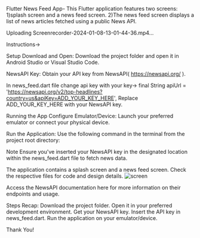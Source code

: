 
Flutter News Feed App- 
This Flutter application features two screens: 
1)splash screen and a news feed screen.
2)The news feed screen displays a list of news articles fetched using a public News API.

Uploading Screenrecorder-2024-01-08-13-01-44-36.mp4…

Instructions->

Setup
Download and Open: Download the project folder and open it in Android Studio or Visual Studio Code.

NewsAPI Key: Obtain your API key from NewsAPI( https://newsapi.org/ ).

In news_feed.dart file change api key with your key-> 
final String apiUrl = 'https://newsapi.org/v2/top-headlines?country=us&apiKey=ADD_YOUR_KEY_HERE',
Replace ADD_YOUR_KEY_HERE with your NewsAPI key.

Running the App
Configure Emulator/Device:
Launch your preferred emulator or connect your physical device.

Run the Application:
Use the following command in the terminal from the project root directory:

Note
Ensure you've inserted your NewsAPI key in the designated location within the news_feed.dart file to fetch news data.

The application contains a splash screen and a news feed screen. Check the respective files for code and design details.
![screen](https://github.com/pooja-9557/news_feed/assets/94179112/75ac8284-abbd-44a0-9d85-2fce037121d2)

Access the NewsAPI documentation here for more information on their endpoints and usage.




Steps Recap:
Download the project folder.
Open it in your preferred development environment.
Get your NewsAPI key.
Insert the API key in news_feed.dart.
Run the application on your emulator/device.

Thank You!



